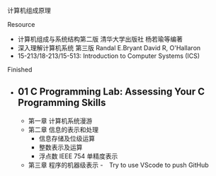 计算机组成原理

Resource

- 计算机组成与系统结构第二版 清华大学出版社 杨若瑜等编著
- 深入理解计算机系统 第三版 Randal E.Bryant David R, O'Hallaron
- 15-213/18-213/15-513: Introduction to Computer Systems (ICS) 
  

Finished

- 01 C Programming Lab: Assessing Your C Programming Skills
  ---
  - 第一章 计算机系统漫游
  - 第二章 信息的表示和处理
    - 信息存储及位级运算
    - 整数表示及运算
    - 浮点数 IEEE 754 单精度表示
  - 第三章 程序的机器级表示
-　Try to use VScode to push GitHub
